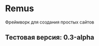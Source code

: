 Remus
================

Фреймворк для создания простых сайтов

Тестовая версия: 0.3-alpha
----------------
